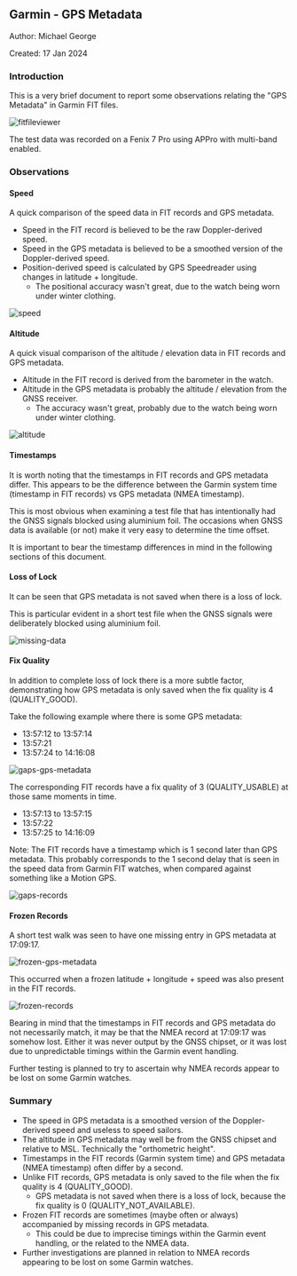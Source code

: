 ## Garmin - GPS Metadata

Author: Michael George

Created: 17 Jan 2024



### Introduction

This is a very brief document to report some observations relating the "GPS Metadata" in Garmin FIT files.

![fitfileviewer](img/fitfileviewer.png)

The test data was recorded on a Fenix 7 Pro using APPro with multi-band enabled.



### Observations

#### Speed

A quick comparison of the speed data in FIT records and GPS metadata.

- Speed in the FIT record is believed to be the raw Doppler-derived speed.
- Speed in the GPS metadata is believed to be a smoothed version of the Doppler-derived speed.
- Position-derived speed is calculated by GPS Speedreader using changes in latitude + longitude.
  - The positional accuracy wasn't great, due to the watch being worn under winter clothing.


![speed](img/speed.png)



#### Altitude

A quick visual comparison of the altitude / elevation data in FIT records and GPS metadata.

- Altitude in the FIT record is derived from the barometer in the watch.
- Altitude in the GPS metadata is probably the altitude / elevation from the GNSS receiver.
  - The accuracy wasn't great, probably due to the watch being worn under winter clothing.


![altitude](img/altitude.png)



#### Timestamps

It is worth noting that the timestamps in FIT records and GPS metadata differ. This appears to be the difference between the Garmin system time (timestamp in FIT records) vs GPS metadata (NMEA timestamp).

This is most obvious when examining a test file that has intentionally had the GNSS signals blocked using aluminium foil. The occasions when GNSS data is available (or not) make it very easy to determine the time offset.

It is important to bear the timestamp differences in mind in the following sections of this document.



#### Loss of Lock

It can be seen that GPS metadata is not saved when there is a loss of lock.

This is particular evident in a short test file when the GNSS signals were deliberately blocked using aluminium foil.

![missing-data](img/missing-data.png)



#### Fix Quality

In addition to complete loss of lock there is a more subtle factor, demonstrating how GPS metadata is only saved when the fix quality is 4 (QUALITY_GOOD).

Take the following example where there is some GPS metadata:

- 13:57:12 to 13:57:14
- 13:57:21
- 13:57:24 to 14:16:08

![gaps-gps-metadata](img/gaps-gps-metadata.png)

The corresponding FIT records have a fix quality of 3 (QUALITY_USABLE) at those same moments in time.

- 13:57:13 to 13:57:15
- 13:57:22
- 13:57:25 to 14:16:09

Note: The FIT records have a timestamp which is 1 second later than GPS metadata. This probably corresponds to the 1 second delay that is seen in the speed data from Garmin FIT watches, when compared against something like a Motion GPS.

![gaps-records](img/gaps-records.png)



#### Frozen Records

A short test walk was seen to have one missing entry in GPS metadata at 17:09:17.

![frozen-gps-metadata](img/frozen-gps-metadata.png)

This occurred when a frozen latitude + longitude + speed was also present in the FIT records.

![frozen-records](img/frozen-records.png)

Bearing in mind that the timestamps in FIT records and GPS metadata do not necessarily match, it may be that the NMEA record at 17:09:17 was somehow lost. Either it was never output by the GNSS chipset, or it was lost due to unpredictable timings within the Garmin event handling.

Further testing is planned to try to ascertain why NMEA records appear to be lost on some Garmin watches.



### Summary

- The speed in GPS metadata is a smoothed version of the Doppler-derived speed and useless to speed sailors.
- The altitude in GPS metadata may well be from the GNSS chipset and relative to MSL. Technically the "orthometric height".
- Timestamps in the FIT records (Garmin system time) and GPS metadata (NMEA timestamp) often differ by a second.
- Unlike FIT records, GPS metadata is only saved to the file when the fix quality is 4 (QUALITY_GOOD).
  - GPS metadata is not saved when there is a loss of lock, because the fix quality is 0 (QUALITY_NOT_AVAILABLE).
- Frozen FIT records are sometimes (maybe often or always) accompanied by missing records in GPS metadata.
  - This could be due to imprecise timings within the Garmin event handling, or the related to the NMEA data.
- Further investigations are planned in relation to NMEA records appearing to be lost on some Garmin watches.
